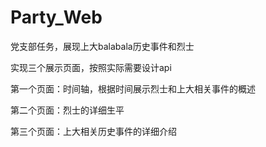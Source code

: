 # Party_Web
党支部任务，展现上大balabala历史事件和烈士

实现三个展示页面，按照实际需要设计api

第一个页面：时间轴，根据时间展示烈士和上大相关事件的概述

第二个页面：烈士的详细生平

第三个页面：上大相关历史事件的详细介绍
